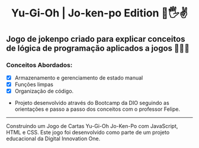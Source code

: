 # <div align="center"> Yu-Gi-Oh | Jo-ken-po Edition 🤜🖐✌</div>

## Jogo de jokenpo criado para explicar conceitos de lógica de programação aplicados a jogos 🚀🚀🚀

### Conceitos Abordados:

- [x] Armazenamento e gerenciamento de estado manual
- [x] Funções limpas
- [x] Organização de código.

- Projeto desenvolvido através do Bootcamp da DIO seguindo as orientações e passo a passo dos conceitos com o professor Felipe.
***

Construindo um Jogo de Cartas Yu-Gi-Oh Jo-Ken-Po com JavaScript, HTML e CSS.
Este jogo foi desenvolvido como parte de um projeto educacional da Digital Innovation One.
